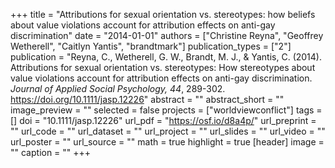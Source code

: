 +++
title = "Attributions for sexual orientation vs. stereotypes: how beliefs about value violations account for attribution effects on anti-gay discrimination"
date = "2014-01-01"
authors = ["Christine Reyna", "Geoffrey Wetherell", "Caitlyn Yantis", "brandtmark"]
publication_types = ["2"]
publication = "Reyna, C., Wetherell, G. W., Brandt, M. J., & Yantis, C. (2014). Attributions for sexual orientation vs. stereotypes: How stereotypes about value violations account for attribution effects on anti-gay discrimination. *Journal of Applied Social Psychology, 44*, 289-302. https://doi.org/10.1111/jasp.12226"
abstract = ""
abstract_short = ""
image_preview = ""
selected = false
projects = ["worldviewconflict"]
tags = []
doi = "10.1111/jasp.12226"
url_pdf = "https://osf.io/d8a4p/"
url_preprint = ""
url_code = ""
url_dataset = ""
url_project = ""
url_slides = ""
url_video = ""
url_poster = ""
url_source = ""
math = true
highlight = true
[header]
image = ""
caption = ""
+++
